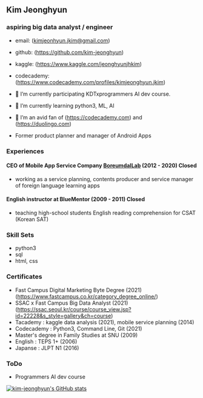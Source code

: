 ## Kim Jeonghyun
### aspiring big data analyst / engineer

- email: (kimjeonhyun.jkim@gmail.com)
- github: (https://github.com/kim-jeonghyun)
- kaggle: (https://www.kaggle.com/jeonghyunjhkim)
- codecademy: (https://www.codecademy.com/profiles/kimjeonghyun.jkim)

- 🔭 I’m currently participating KDTxprogrammers AI dev course.
- 🌱 I’m currently learning python3, ML, AI
- 👯 I’m an avid fan of (https://codecademy.com) and (https://duolingo.com)
- Former product planner and manager of Android Apps 

### Experiences

#### CEO of Mobile App Service Company [BoreumdalLab](https://play.google.com/store/apps/dev?id=4668137433251011654) (2012 - 2020) Closed

- working as a service planning, contents producer and service manager of foreign language learning apps

#### English instructor at BlueMentor (2009 - 2011) Closed

- teaching high-school students English reading comprehension for CSAT (Korean SAT)

### Skill Sets
- python3
- sql
- html, css

### Certificates
- Fast Campus Digital Marketing Byte Degree (2021) (https://www.fastcampus.co.kr/category_degree_online/)
- SSAC x Fast Campus Big Data Analyst (2021) (https://ssac.seoul.kr/course/course_view.jsp?id=22228&s_style=gallery&ch=course)
- Tacademy : kaggle data analysis (2021), mobile service planning (2014)
- Codecademy : Python3, Command Line, Git (2021)
- Master's degree in Family Studies at SNU (2009)
- English : TEPS 1+ (2006)
- Japanse : JLPT N1 (2016)

### ToDo
- Programmers AI dev course

[![kim-jeonghyun's GitHub stats](https://github-readme-stats.vercel.app/api?username=kim-jeonghyun&count_private=true)](https://github.com/anuraghazra/github-readme-stats)
